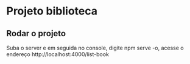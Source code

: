 # Projeto biblioteca

## Rodar o projeto

Suba o server e em seguida no console, digite npm serve -o, acesse o endereço http://localhost:4000/list-book